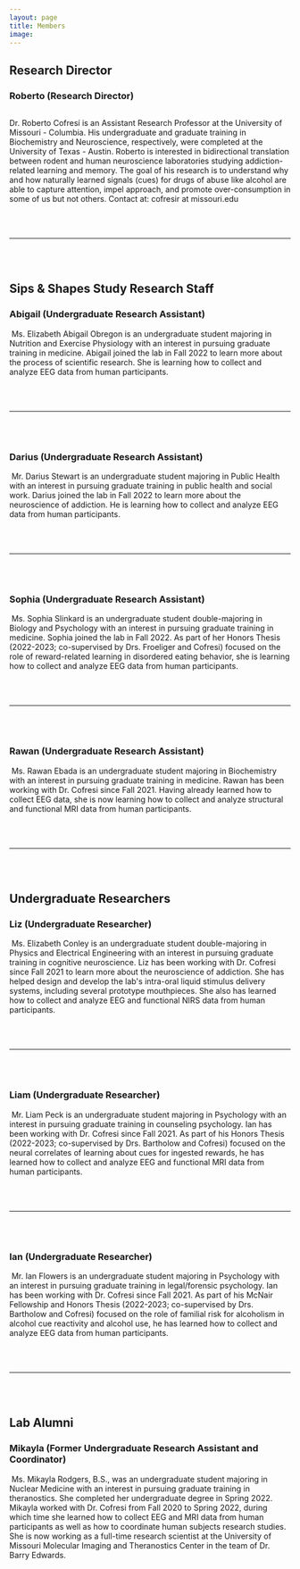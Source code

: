 ```yaml
---
layout: page
title: Members
image: 
---
```


<h2> Research Director </h2>
<div>
<!-- Roberto-->
<h3>Roberto (Research Director)</h3>
<img src="assets/images/members/roberto_cofresi.png" alt="" />
<p>Dr. Roberto Cofresí is an Assistant Research Professor at the University of Missouri - Columbia. His undergraduate and graduate training in Biochemistry and Neuroscience, respectively, were completed at the University of Texas - Austin. Roberto is interested in  bidirectional translation between rodent and human neuroscience laboratories studying addiction-related learning and memory. The goal of his research is to understand why and how naturally learned signals (cues) for drugs of abuse like alcohol are able to capture attention, impel approach, and promote over-consumption in some of us but not others. Contact at: cofresir at missouri.edu</p>
</div>

<div>
<br/>
<br/>
<hr>
<br/>
<br/>
</div>


<h2> Sips & Shapes Study Research Staff </h2>


<div>
<!-- Sips & Shapes Study -->
<h3>Abigail (Undergraduate Research Assistant)</h3>
<p><span class="image left"><img src="assets/images/members/abigail_obregon.jpg" alt="" /></span>
Ms. Elizabeth Abigail Obregon is an undergraduate student majoring in Nutrition and Exercise Physiology with an interest in pursuing graduate training in medicine. Abigail joined the lab in Fall 2022 to learn more about the process of scientific research. She is learning how to collect and analyze EEG data from human participants.</p>
</div>


<div>
<br/>
<br/>
<hr>
<br/>
<br/>
</div>

<div>
<h3>Darius (Undergraduate Research Assistant)</h3>
<p><span class="image left"><img src="assets/images/members/missing1.jpg" alt="" /></span>
Mr. Darius Stewart is an undergraduate student majoring in Public Health with an interest in pursuing graduate training in public health and social work. Darius joined the lab in Fall 2022 to learn more about the neuroscience of addiction. He is learning how to collect and analyze EEG data from human participants.</p>
</div>

<div>
<br/>
<br/>
<hr>
<br/>
<br/>
</div>

<div>
<h3>Sophia (Undergraduate Research Assistant)</h3>
<p><span class="image left"><img src="assets/images/members/sophia_slinkard.jpg" alt="" /></span>
Ms. Sophia Slinkard is an undergraduate student double-majoring in Biology and Psychology with an interest in pursuing graduate training in medicine. Sophia joined the lab in Fall 2022. As part of her Honors Thesis (2022-2023; co-supervised by Drs. Froeliger and Cofresi) focused on the role of reward-related learning in disordered eating behavior, she is learning how to collect and analyze EEG data from human participants.</p>
</div>

<div>
<br/>
<br/>
<hr>
<br/>
<br/>
</div>


<div>
<h3>Rawan (Undergraduate Research Assistant)</h3>
<p><span class="image left"><img src="assets/images/members/missing1.jpg" alt="" /></span>
Ms. Rawan Ebada is an undergraduate student majoring in Biochemistry with an interest in pursuing graduate training in medicine. Rawan has been working with Dr. Cofresi since Fall 2021. Having already learned how to collect EEG data, she is now learning how to collect and analyze structural and functional MRI data from human participants.</p>
</div>


<div>
<br/>
<br/>
<hr>
<br/>
<br/>
</div>

<h2> Undergraduate Researchers </h2>

<div>	
<!-- Liz-->	
<h3>Liz  (Undergraduate Researcher)</h3>
<p><span class="image left"><img src="assets/images/members/liz_conley.jpg" alt="" /></span>
Ms. Elizabeth Conley is an undergraduate student double-majoring in Physics and Electrical Engineering with an interest in pursuing graduate training in cognitive neuroscience. Liz has been working with Dr. Cofresi since Fall 2021 to learn more about the neuroscience of addiction. She has helped design and develop the lab's intra-oral liquid stimulus delivery systems, including several prototype  mouthpieces. She also has learned how to collect and analyze EEG and functional NIRS data from human participants.</p>
</div>

<div>
<br/>
<br/>
<hr>
<br/>
<br/>
</div>

<div>
<!-- Liam -->
<h3>Liam  (Undergraduate Researcher)</h3>
<p><span class="image left"><img src="assets/images/members/liam_peck.jpg" alt="" /></span>
Mr. Liam Peck is an undergraduate student majoring in Psychology with an interest in pursuing graduate training in counseling psychology. Ian has been working with Dr. Cofresi since Fall 2021. As part of his Honors Thesis (2022-2023; co-supervised by Drs. Bartholow and Cofresi) focused on the neural correlates of learning about cues for ingested rewards, he has learned how to collect and analyze EEG and functional MRI data from human participants.</p>
</div>


<div>
<br/>
<br/>
<hr>
<br/>
<br/>
</div>

<div>
<!-- Ian-->
<h3>Ian  (Undergraduate Researcher)</h3>
<p><span class="image left"><img src="assets/images/members/missing1.jpg" alt="" /></span>
Mr. Ian Flowers is an undergraduate student majoring in Psychology with an interest in pursuing graduate training in legal/forensic psychology. Ian has been working with  Dr. Cofresi since Fall 2021. As part of his McNair Fellowship and Honors Thesis (2022-2023; co-supervised by Drs. Bartholow and Cofresi) focused on the role of familial risk for alcoholism in alcohol cue reactivity and alcohol use, he has learned how to collect and analyze EEG data from human participants.</p>
</div>

<div>
<br/>
<br/>
<hr>
<br/>
<br/>
</div>


<h2> Lab Alumni </h2>


<div>
<!-- Mikayla-->
<h3>Mikayla  (Former Undergraduate Research Assistant and Coordinator)</h3>
<p><span class="image left"><img src="assets/images/members/mikayla_rodgers.jpg" alt="" /></span>
Ms. Mikayla Rodgers, B.S., was an undergraduate student majoring in Nuclear Medicine with an interest in pursuing graduate training in theranostics. She completed her undergraduate degree in Spring 2022. Mikayla worked with Dr. Cofresi from Fall 2020 to Spring 2022, during which time she learned how to collect EEG and MRI data from human participants as well as how to coordinate human subjects research studies. She is now working as a full-time research scientist at the University of Missouri Molecular Imaging and Theranostics Center in the team of Dr. Barry Edwards.</p>
</div>





